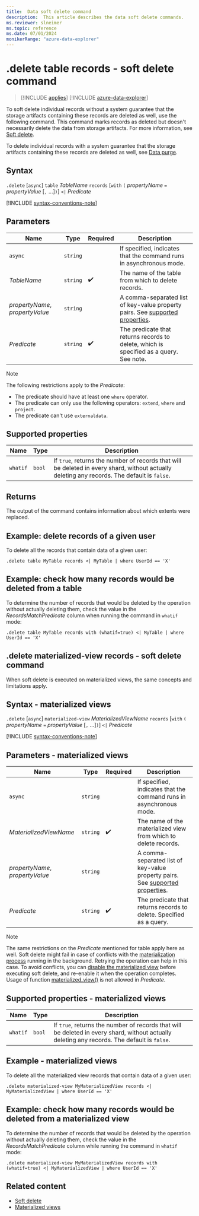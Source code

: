 ```yaml
---
title:  Data soft delete command
description:  This article describes the data soft delete commands.
ms.reviewer: slneimer
ms.topic: reference
ms.date: 07/01/2024
monikerRange: "azure-data-explorer"
---
```

# .delete table records - soft delete command

> [!INCLUDE [applies](../includes/applies-to-version/applies.md)] [!INCLUDE [azure-data-explorer](../includes/applies-to-version/azure-data-explorer.md)]

To soft delete individual records without a system guarantee that the storage artifacts containing these records are deleted as well, use the following command. This command marks records as deleted but doesn't necessarily delete the data from storage artifacts. For more information, see [Soft delete](../concepts/data-soft-delete.md).

To delete individual records with a system guarantee that the storage artifacts containing these records are deleted as well, see [Data purge](../concepts/data-purge.md).

## Syntax

`.delete` [`async`] `table` *TableName* `records` [`with` `(` *propertyName* `=` *propertyValue* [`,` ...]`)`] `<|` *Predicate*

[!INCLUDE [syntax-conventions-note](../includes/syntax-conventions-note.md)]

## Parameters

|Name|Type|Required|Description|
|--|--|--|--|
|`async`| `string` ||If specified, indicates that the command runs in asynchronous mode.|
|*TableName*| `string` | :heavy_check_mark:|The name of the table from which to delete records.|
| *propertyName*, *propertyValue* | `string` | | A comma-separated list of key-value property pairs. See [supported properties](#supported-properties).|
|*Predicate*| `string` | :heavy_check_mark:|The predicate that returns records to delete, which is specified as a query. See note.|

> [!NOTE]
> The following restrictions apply to the *Predicate*:
>
> * The predicate should have at least one `where` operator.
> * The predicate can only use the following operators: `extend`, `where` and `project`.
> * The predicate can't use `externaldata`.

## Supported properties

|Name|Type|Description|
|--|--|--|
|`whatif`| `bool` |If `true`, returns the number of records that will be deleted in every shard, without actually deleting any records. The default is `false`.

## Returns

The output of the command contains information about which extents were replaced.

## Example: delete records of a given user

To delete all the records that contain data of a given user:

```kusto
.delete table MyTable records <| MyTable | where UserId == 'X'
```

## Example: check how many records would be deleted from a table

To determine the number of records that would be deleted by the operation without actually deleting them, check the value in the *RecordsMatchPredicate* column when running the command in `whatif` mode:

```kusto
.delete table MyTable records with (whatif=true) <| MyTable | where UserId == 'X'
```

## .delete materialized-view records - soft delete command

When soft delete is executed on materialized views, the same concepts and limitations apply.

## Syntax - materialized views

`.delete` [`async`] `materialized-view` *MaterializedViewName* `records` [`with` `(` *propertyName* `=` *propertyValue* [`,` ...]`)`] `<|` *Predicate*

[!INCLUDE [syntax-conventions-note](../includes/syntax-conventions-note.md)]

## Parameters - materialized views

|Name|Type|Required|Description|
|--|--|--|--|
|`async`| `string` ||If specified, indicates that the command runs in asynchronous mode.|
|*MaterializedViewName*| `string` | :heavy_check_mark:|The name of the materialized view from which to delete records.|
| *propertyName*, *propertyValue* | `string` | | A comma-separated list of key-value property pairs. See [supported properties](#supported-properties---materialized-views).|
|*Predicate*| `string` | :heavy_check_mark:|The predicate that returns records to delete. Specified as a query.|

> [!NOTE]
> The same restrictions on the *Predicate* mentioned for table apply here as well.
> Soft delete might fail in case of conflicts with the [materialization process](materialized-views/materialized-view-overview.md#how-materialized-views-work) running in the background. Retrying the operation can help in this case. To avoid conflicts, you can [disable the materialized view](materialized-views/materialized-view-enable-disable.md) before executing soft delete, and re-enable it when the operation completes.
> Usage of function [materialized_view()](../query/materialized-view-function.md) is not allowed in *Predicate*.

## Supported properties - materialized views

|Name|Type|Description|
|--|--|--|
|`whatif`| `bool` |If `true`, returns the number of records that will be deleted in every shard, without actually deleting any records. The default is `false`.

## Example - materialized views

To delete all the materialized view records that contain data of a given user:

```kusto
.delete materialized-view MyMaterializedView records <| MyMaterializedView | where UserId == 'X'
```

## Example: check how many records would be deleted from a materialized view

To determine the number of records that would be deleted by the operation without actually deleting them, check the value in the *RecordsMatchPredicate* column while running the command in `whatif` mode:

```kusto
.delete materialized-view MyMaterializedView records with (whatif=true) <| MyMaterializedView | where UserId == 'X'
```

## Related content

* [Soft delete](../concepts/data-soft-delete.md)
* [Materialized views](materialized-views/materialized-view-overview.md)
